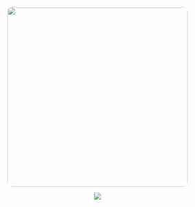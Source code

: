 <p align="center">
  <img src="https://camo.githubusercontent.com/64329d79a3e281089d5f8d722639550fa57de71220afd43b2781ab85e0a1c6ec/68747470733a2f2f6d656469612e74656e6f722e636f6d2f6f612d75577577436a7267414141416d2f6c61696e2d73657269616c2d6578706572696d656e74732d6c61696e2e77656270" width="420" style="border-radius: 12px;"/>
</p>
<p align="center">
  <a href="https://my-portfolio-one-weld-51.vercel.app/" target="_blank">
    <img src="https://img.shields.io/badge/-My%20Portfolio-pink?style=for-the-badge&logo=sakura&logoColor=white" />
  </a>
</p>
